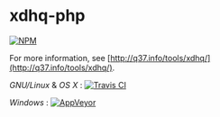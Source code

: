 # xdhq-php

[![NPM](https://nodei.co/npm/xdhqznd.png)](https://nodei.co/npm/xdhqznd/)

For more information, see [http://q37.info/tools/xdhq/](http://q37.info/tools/xdhq/).

*GNU/Linux* & *OS X* : [![Travis CI](https://travis-ci.org/epeios-q37/xdhq-php.png)](https://travis-ci.org/epeios-q37/xdhq-php)
 
*Windows* : [![AppVeyor](http://ci.appveyor.com/api/projects/status/github/epeios-q37/xdhq-php)](http://ci.appveyor.com/project/epeios-q37/xdhq-php)




